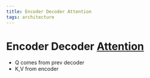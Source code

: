 ```yaml
---
title: Encoder Decoder Attention
tags: architecture 
---
```


# Encoder Decoder [Attention](Attention.md)
- Q comes from prev decoder
- K,V from encoder










































